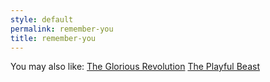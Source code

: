 ```yaml
---
style: default
permalink: remember-you
title: remember-you
---
```

You may also like:
[The Glorious Revolution](http://scp-wiki.net/the-glorious-revolution)
[The Playful Beast](http://scp-wiki.net/the-playful-beast)